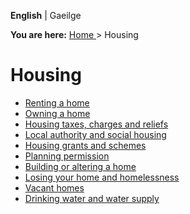 **English** |  Gaeilge 

**You are here:** [ Home ](/en/) > Housing

#  Housing

  * [ Renting a home ](/en/housing/renting-a-home/)
  * [ Owning a home ](/en/housing/owning-a-home/)
  * [ Housing taxes, charges and reliefs ](/en/housing/housing-taxes-charges-and-reliefs/)
  * [ Local authority and social housing ](/en/housing/local-authority-and-social-housing/)
  * [ Housing grants and schemes ](/en/housing/housing-grants-and-schemes/)
  * [ Planning permission ](/en/housing/planning-permission/)
  * [ Building or altering a home ](/en/housing/building-or-altering-a-home/)
  * [ Losing your home and homelessness ](/en/housing/losing-your-home-and-homelessness/)
  * [ Vacant homes ](/en/housing/vacant-homes/)
  * [ Drinking water and water supply ](/en/housing/water-and-coasts/)
